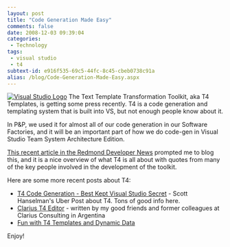 ```yaml
---
layout: post
title: "Code Generation Made Easy"
comments: false
date: 2008-12-03 09:39:04
categories:
 - Technology
tags:
 - visual studio
 - t4
subtext-id: e916f535-69c5-44fc-8c45-cbeb0738c91a
alias: /blog/Code-Generation-Made-Easy.aspx
---
```



[![Visual Studio Logo](/images/blog/WindowsLiveWriter/CodeGenerationMadeEasy_9436/Visual%20Studio%20Logo_thumb.jpg)](/images/blog/WindowsLiveWriter/CodeGenerationMadeEasy_9436/Visual%20Studio%20Logo_2.jpg) The Text Template Transformation Toolkit, aka T4 Templates, is getting some press recently. T4 is a code generation and templating system that is built into VS, but not enough people know about it.

In P&P, we used it for almost all of our code generation in our Software Factories, and it will be an important part of how we do code-gen in Visual Studio Team System Architecture Edition.

[This recent article in the Redmond Developer News](http://reddevnews.com/news/devnews/article.aspx?editorialsid=1199) prompted me to blog this, and it is a nice overview of what T4 is all about with quotes from many of the key people involved in the development of the toolkit.

Here are some more recent posts about T4:

  * [T4 Code Generation - Best Kept Visual Studio Secret](http://www.hanselman.com/blog/T4TextTemplateTransformationToolkitCodeGenerationBestKeptVisualStudioSecret.aspx) - Scott Hanselman's Uber Post about T4. Tons of good info here.
  * [Clarius T4 Editor](http://www.t4editor.net/) - written by my good friends and former colleagues at Clarius Consulting in Argentina
  * [Fun with T4 Templates and Dynamic Data](http://blogs.msdn.com/davidebb/archive/2008/11/26/fun-with-t4-templates-and-dynamic-data.aspx)

Enjoy!
